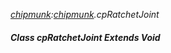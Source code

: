 _[chipmunk](../../modules/chipmunk/chipmunk-module.md):[chipmunk](../../modules/chipmunk/chipmunk-module.md).cpRatchetJoint_
##### Class cpRatchetJoint Extends Void
